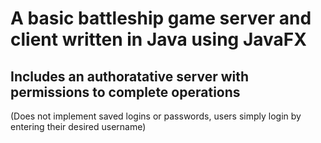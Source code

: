 # A basic battleship game server and client written in Java using JavaFX

## Includes an authoratative server with permissions to complete operations

(Does not implement saved logins or passwords, users simply login by entering their desired username)